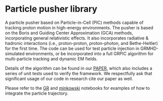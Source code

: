 # Particle pusher library
A particle pusher based on Particle-in-Cell (PIC) methods capable of tracking proton motion in high-energy environments. The pusher is based on the Boris and Guiding Center Approximation (GCA) methods, incorporating general relativistic effects. It also incorporates radiative & hadronic interactions (i.e., proton-proton, proton-photon, and Bethe-Heitler) for the first time. The code can be used for test particle injection in GRMHD-simulated environments, or be incorporated into a full GRPIC algorithm for multi-particle tracking and dynamic EM fields.

Details of the algorithm can be found in our [PAPER](https://arxiv.org/abs/2410.22781), which also includes a series of unit tests used to verify the framework. We respectfully ask that significant usage of our code in research cite our paper as well. 

Please refer to the [GR](https://github.com/Mynghao/pusher-library/blob/master/general_relativistic.ipynb) and [minkowski](https://github.com/Mynghao/pusher-library/blob/master/minkowski.ipynb) notebooks for examples of how to integrate the particle trajectory. 
